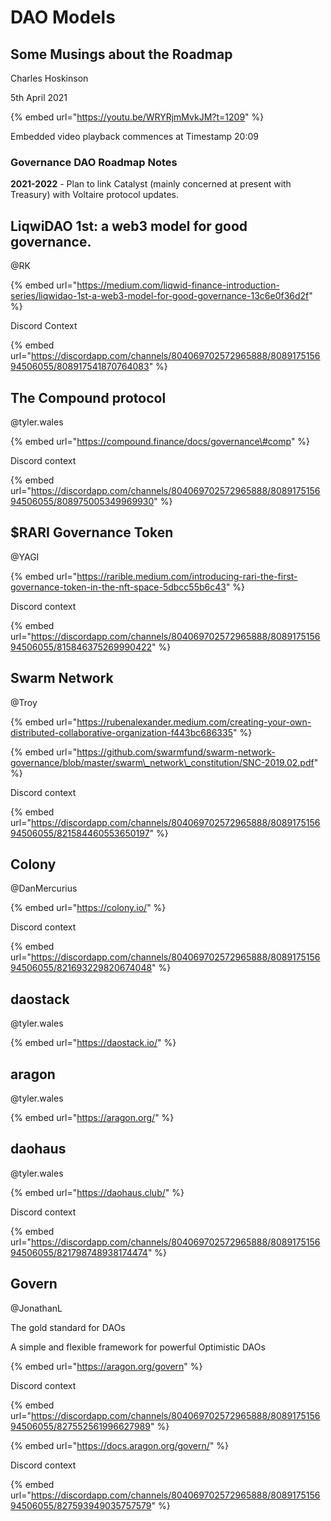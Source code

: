 # DAO Models

## Some Musings about the Roadmap

Charles Hoskinson

5th April 2021

{% embed url="https://youtu.be/WRYRjmMvkJM?t=1209" %}

Embedded video playback commences at Timestamp 20:09

###  Governance DAO Roadmap Notes

**2021-2022** - Plan to link Catalyst \(mainly concerned at present with Treasury\) with Voltaire protocol updates.







## LiqwiDAO 1st: a web3 model for good governance.

@RK

{% embed url="https://medium.com/liqwid-finance-introduction-series/liqwidao-1st-a-web3-model-for-good-governance-13c6e0f36d2f" %}

Discord Context

{% embed url="https://discordapp.com/channels/804069702572965888/808917515694506055/808917541870764083" %}



## The Compound protocol

@tyler.wales

{% embed url="https://compound.finance/docs/governance\#comp" %}

Discord context

{% embed url="https://discordapp.com/channels/804069702572965888/808917515694506055/808975005349969930" %}



## $RARI Governance Token

@YAGI

{% embed url="https://rarible.medium.com/introducing-rari-the-first-governance-token-in-the-nft-space-5dbcc55b6c43" %}

Discord context

{% embed url="https://discordapp.com/channels/804069702572965888/808917515694506055/815846375269990422" %}

## Swarm Network

@Troy

{% embed url="https://rubenalexander.medium.com/creating-your-own-distributed-collaborative-organization-f443bc686335" %}

{% embed url="https://github.com/swarmfund/swarm-network-governance/blob/master/swarm\_network\_constitution/SNC-2019.02.pdf" %}

Discord context

{% embed url="https://discordapp.com/channels/804069702572965888/808917515694506055/821584460553650197" %}

## Colony

@DanMercurius

{% embed url="https://colony.io/" %}

Discord context

{% embed url="https://discordapp.com/channels/804069702572965888/808917515694506055/821693229820674048" %}

## daostack

@tyler.wales

{% embed url="https://daostack.io/" %}

## aragon

@tyler.wales

{% embed url="https://aragon.org/" %}

## daohaus

@tyler.wales

{% embed url="https://daohaus.club/" %}

Discord context

{% embed url="https://discordapp.com/channels/804069702572965888/808917515694506055/821798748938174474" %}

## Govern

@JonathanL

The gold standard for DAOs

A simple and flexible framework for powerful Optimistic DAOs

{% embed url="https://aragon.org/govern" %}

Discord context

{% embed url="https://discordapp.com/channels/804069702572965888/808917515694506055/827552561996627989" %}

{% embed url="https://docs.aragon.org/govern/" %}

Discord context

{% embed url="https://discordapp.com/channels/804069702572965888/808917515694506055/827593949035757579" %}



